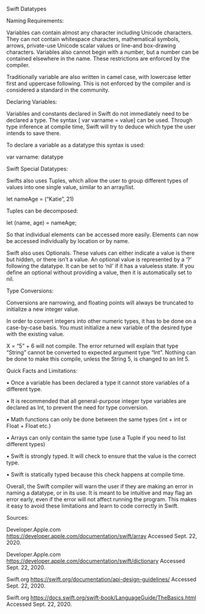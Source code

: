 Swift Datatypes

Naming Requirements:

Variables can contain almost any character including Unicode characters. They can not contain whitespace characters, mathematical symbols, arrows, private-use Unicode scalar values or line-and box-drawing characters. Variables also cannot begin with a number, but a number can be contained elsewhere in the name. These restrictions are enforced by the compiler.

Traditionally variable are also written in camel case, with lowercase letter first and uppercase following. This is not enforced by the compiler and is considered a standard in the community. 

Declaring Variables:

Variables and constants declared in Swift do not immediately need to be declared a type. The syntax [ var varname =  value] can be used. Through type inference at compile time, Swift will try to deduce which type the user intends to save there.

To declare a variable as a datatype this syntax is used:

var varname: datatype 



Swift Special Datatypes:

Swifts also uses Tuples, which allow the user to group different types of values into one single value, similar to an array/list. 

let nameAge = (“Katie”, 21) 

Tuples can be decomposed: 

let (name, age) = nameAge;

So that individual elements can be accessed more easily. Elements can now be accessed individually by location or by name.

Swift also uses Optionals. These values can either indicate a value is there but hidden, or there isn’t a value. An optional value is represented by a ‘?’ following the datatype. It can be set to ‘nil’ if it has a valueless state. If you define an optional without providing a value, then it is automatically set to nil. 



Type Conversions:

Conversions are narrowing, and floating points will always be truncated to initialize a new integer value. 

In order to convert integers into other numeric types, it has to be done on a case-by-case basis. You must initialize a new variable of the desired type with the existing value.

X = “5” + 6  will not compile. The error returned will explain that type “String” cannot be converted to expected argument type “Int”. Nothing can be done to make this compile, unless the String 5, is changed to an Int 5. 



Quick Facts and Limitations:

•	Once a variable has been declared a type it cannot store variables of a different type. 

•	It is recommended that all general-purpose integer type variables are declared as Int, to prevent the need for type conversion.

•	Math functions can only be done between the same types (int + int or Float + Float etc.)

•	Arrays can only contain the same type (use a Tuple if you need to list different types) 

•	Swift is strongly typed. It will check to ensure that the value is the correct type. 

•	Swift is statically typed because this check happens at compile time. 

Overall, the Swift compiler will warn the user if they are making an error in naming a datatype, or in its use. It is meant to be intuitive and may flag an error early, even if the error will not affect running the program. This makes it easy to avoid these limitations and learn to code correctly in Swift. 



Sources: 

Developer.Apple.com https://developer.apple.com/documentation/swift/array Accessed Sept. 22, 2020. 

Developer.Apple.com https://developer.apple.com/documentation/swift/dictionary Accessed Sept. 22, 2020. 

Swift.org  https://swift.org/documentation/api-design-guidelines/ Accessed Sept. 22, 2020. 

Swift.org https://docs.swift.org/swift-book/LanguageGuide/TheBasics.html Accessed Sept. 22, 2020. 

